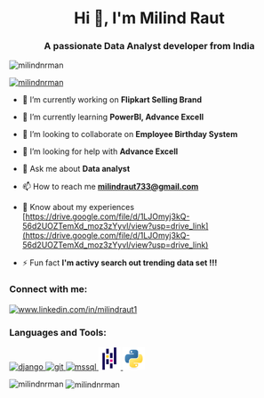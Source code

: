 <h1 align="center">Hi 👋, I'm Milind Raut</h1>
<h3 align="center">A passionate Data Analyst developer from India</h3>

<p align="left"> <img src="https://komarev.com/ghpvc/?username=milindnrman&label=Profile%20views&color=0e75b6&style=flat" alt="milindnrman" /> </p>

<p align="left"> <a href="https://github.com/ryo-ma/github-profile-trophy"><img src="https://github-profile-trophy.vercel.app/?username=milindnrman" alt="milindnrman" /></a> </p>

- 🔭 I’m currently working on **Flipkart Selling Brand**

- 🌱 I’m currently learning **PowerBI, Advance Excell**

- 👯 I’m looking to collaborate on **Employee Birthday System**

- 🤝 I’m looking for help with **Advance Excell**

- 💬 Ask me about **Data analyst**

- 📫 How to reach me **milindraut733@gmail.com**

- 📄 Know about my experiences [https://drive.google.com/file/d/1LJOmyj3kQ-56d2UOZTemXd_moz3zYyvl/view?usp=drive_link](https://drive.google.com/file/d/1LJOmyj3kQ-56d2UOZTemXd_moz3zYyvl/view?usp=drive_link)

- ⚡ Fun fact **I'm activy search out trending data set !!!**

<h3 align="left">Connect with me:</h3>
<p align="left">
<a href="https://linkedin.com/in/www.linkedin.com/in/milindraut1" target="blank"><img align="center" src="https://raw.githubusercontent.com/rahuldkjain/github-profile-readme-generator/master/src/images/icons/Social/linked-in-alt.svg" alt="www.linkedin.com/in/milindraut1" height="30" width="40" /></a>
</p>

<h3 align="left">Languages and Tools:</h3>
<p align="left"> <a href="https://www.djangoproject.com/" target="_blank" rel="noreferrer"> <img src="https://cdn.worldvectorlogo.com/logos/django.svg" alt="django" width="40" height="40"/> </a> <a href="https://git-scm.com/" target="_blank" rel="noreferrer"> <img src="https://www.vectorlogo.zone/logos/git-scm/git-scm-icon.svg" alt="git" width="40" height="40"/> </a> <a href="https://www.microsoft.com/en-us/sql-server" target="_blank" rel="noreferrer"> <img src="https://www.svgrepo.com/show/303229/microsoft-sql-server-logo.svg" alt="mssql" width="40" height="40"/> </a> <a href="https://pandas.pydata.org/" target="_blank" rel="noreferrer"> <img src="https://raw.githubusercontent.com/devicons/devicon/2ae2a900d2f041da66e950e4d48052658d850630/icons/pandas/pandas-original.svg" alt="pandas" width="40" height="40"/> </a> <a href="https://www.python.org" target="_blank" rel="noreferrer"> <img src="https://raw.githubusercontent.com/devicons/devicon/master/icons/python/python-original.svg" alt="python" width="40" height="40"/> </a> </p>

<p><img align="left" src="https://github-readme-stats.vercel.app/api/top-langs?username=milindnrman&show_icons=true&locale=en&layout=compact" alt="milindnrman" /></p>

<p>&nbsp;<img align="center" src="https://github-readme-stats.vercel.app/api?username=milindnrman&show_icons=true&locale=en" alt="milindnrman" /></p>
